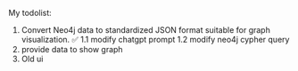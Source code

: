 My todolist:

1. Convert Neo4j data to standardized JSON format suitable for graph visualization. ✅
   1.1 modify chatgpt prompt
   1.2 modify neo4j cypher query
2. provide data to show graph
3. Old ui